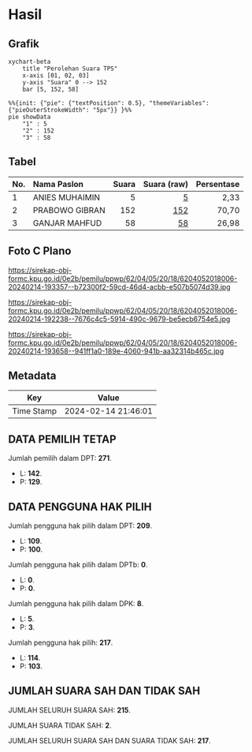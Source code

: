 # Hasil

## Grafik

```mermaid
xychart-beta
    title "Perolehan Suara TPS"
    x-axis [01, 02, 03]
    y-axis "Suara" 0 --> 152
    bar [5, 152, 58]
```

```mermaid
%%{init: {"pie": {"textPosition": 0.5}, "themeVariables": {"pieOuterStrokeWidth": "5px"}} }%%
pie showData
    "1" : 5
    "2" : 152
    "3" : 58
```

## Tabel

| No. | Nama Paslon    | Suara | Suara (raw) | Persentase |
|:--- |:-------------- | -----:| -----------:| ----------:|
| 1   | ANIES MUHAIMIN | 5     | [5][p-1]    | 2,33       |
| 2   | PRABOWO GIBRAN | 152   | [152][p-2]  | 70,70      |
| 3   | GANJAR MAHFUD  | 58    | [58][p-3]   | 26,98      |


[p-1]: https://github.com/gigit-pemilu/pemilu-2024-62-kalimantan-tengah/blob/main/pilpres/hitung-suara/sub/62-kalimantan-tengah/sub/04-barito-selatan/sub/05-gn-bintang-awai/sub/2018-palu-rejo/sub/006-tps/sub/paslon-1.txt
[p-2]: https://github.com/gigit-pemilu/pemilu-2024-62-kalimantan-tengah/blob/main/pilpres/hitung-suara/sub/62-kalimantan-tengah/sub/04-barito-selatan/sub/05-gn-bintang-awai/sub/2018-palu-rejo/sub/006-tps/sub/paslon-2.txt
[p-3]: https://github.com/gigit-pemilu/pemilu-2024-62-kalimantan-tengah/blob/main/pilpres/hitung-suara/sub/62-kalimantan-tengah/sub/04-barito-selatan/sub/05-gn-bintang-awai/sub/2018-palu-rejo/sub/006-tps/sub/paslon-3.txt

## Foto C Plano

https://sirekap-obj-formc.kpu.go.id/0e2b/pemilu/ppwp/62/04/05/20/18/6204052018006-20240214-193357--b72300f2-59cd-46d4-acbb-e507b5074d39.jpg

https://sirekap-obj-formc.kpu.go.id/0e2b/pemilu/ppwp/62/04/05/20/18/6204052018006-20240214-192238--7676c4c5-5914-490c-9679-be5ecb6754e5.jpg

https://sirekap-obj-formc.kpu.go.id/0e2b/pemilu/ppwp/62/04/05/20/18/6204052018006-20240214-193658--941ff1a0-189e-4060-941b-aa32314b465c.jpg


## Metadata

| Key        | Value               |
| ---------- | ------------------- |
| Time Stamp | 2024-02-14 21:46:01 |


## DATA PEMILIH TETAP

Jumlah pemilih dalam DPT: **271**.
 * L: **142**.
 * P: **129**.

## DATA PENGGUNA HAK PILIH

Jumlah pengguna hak pilih dalam DPT: **209**.
 * L: **109**.
 * P: **100**.

Jumlah pengguna hak pilih dalam DPTb: **0**.
 * L: **0**.
 * P: **0**.

Jumlah pengguna hak pilih dalam DPK: **8**.
 * L: **5**.
 * P: **3**.

Jumlah pengguna hak pilih: **217**.
 * L: **114**.
 * P: **103**.

## JUMLAH SUARA SAH DAN TIDAK SAH

JUMLAH SELURUH SUARA SAH: **215**.

JUMLAH SUARA TIDAK SAH: **2**.

JUMLAH SELURUH SUARA SAH DAN SUARA TIDAK SAH: **217**.



